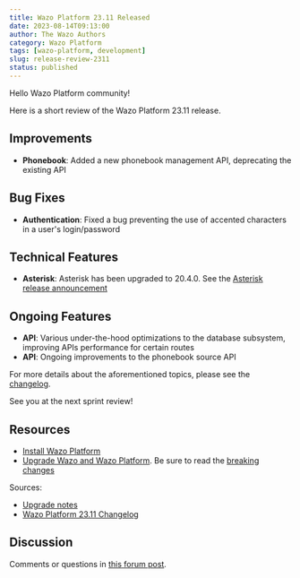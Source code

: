 ```yaml
---
title: Wazo Platform 23.11 Released
date: 2023-08-14T09:13:00
author: The Wazo Authors
category: Wazo Platform
tags: [wazo-platform, development]
slug: release-review-2311
status: published
---
```


Hello Wazo Platform community!

Here is a short review of the Wazo Platform 23.11 release.

## Improvements

- **Phonebook**: Added a new phonebook management API, deprecating the existing API

## Bug Fixes

- **Authentication**: Fixed a bug preventing the use of accented characters in a user's login/password

## Technical Features

- **Asterisk**: Asterisk has been upgraded to 20.4.0. See the [Asterisk release announcement](https://www.asterisk.org/asterisk-news/asterisk-20-4-0-now-available/)

## Ongoing Features

- **API**: Various under-the-hood optimizations to the database subsystem, improving APIs performance for certain routes
- **API**: Ongoing improvements to the phonebook source API

For more details about the aforementioned topics, please see the [changelog](https://wazo-dev.atlassian.net/issues/?jql=project%3DWAZO%20AND%20fixVersion%3D23.11).

See you at the next sprint review!

## Resources

- [Install Wazo Platform](/use-cases)
- [Upgrade Wazo and Wazo Platform](/uc-doc/upgrade/). Be sure to read the
  [breaking changes](/uc-doc/upgrade/upgrade_notes#23-11)

Sources:

- [Upgrade notes](/uc-doc/upgrade/upgrade_notes#23-11)
- [Wazo Platform 23.11 Changelog](https://wazo-dev.atlassian.net/issues/?jql=project%3DWAZO%20AND%20fixVersion%3D23.11)

## Discussion

Comments or questions in
[this forum post](https://wazo-platform.discourse.group/t/blog-wazo-platform-23-11-released).
